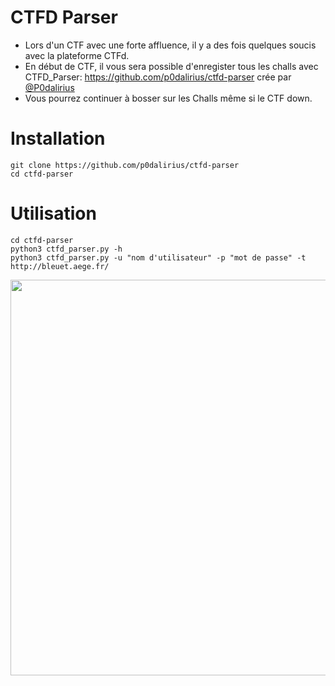 # CTFD Parser

- Lors d'un CTF avec une forte affluence, il y a des fois quelques soucis avec la plateforme CTFd.
- En début de CTF, il vous sera possible d'enregister tous les challs avec CTFD_Parser: https://github.com/p0dalirius/ctfd-parser crée par [@P0dalirius](https://twitter.com/podalirius_)
- Vous pourrez continuer à bosser sur les Challs même si le CTF down.  
  
# Installation
```
git clone https://github.com/p0dalirius/ctfd-parser
cd ctfd-parser
```
# Utilisation
```
cd ctfd-parser
python3 ctfd_parser.py -h
python3 ctfd_parser.py -u "nom d'utilisateur" -p "mot de passe" -t http://bleuet.aege.fr/
```

<img width="633"  src="https://user-images.githubusercontent.com/104733166/172056759-1698acc7-cd7f-4998-9515-f2439794a1d7.png">
